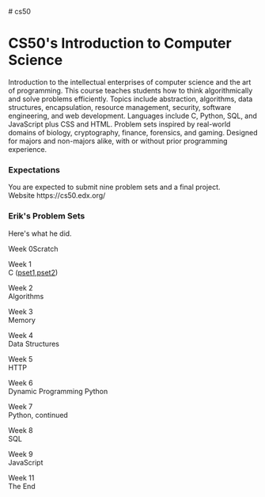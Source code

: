 <p> # cs50

<h1>CS50's Introduction to Computer Science</h1>

Introduction to the intellectual enterprises of computer science and the art of programming. This course teaches students how to think algorithmically and solve problems efficiently. Topics include abstraction, algorithms, data structures, encapsulation, resource management, security, software engineering, and web development. Languages include C, Python, SQL, and JavaScript plus CSS and HTML. Problem sets inspired by real-world domains of biology, cryptography, finance, forensics, and gaming. Designed for majors and non-majors alike, with or without prior programming experience.

<h3>Expectations</h3>
You are expected to submit nine problem sets and a final project.
<br>
Website
https://cs50.edx.org/


<h3>Erik's Problem Sets</h3>
Here's what he did.


Week 0Scratch
<br />  

Week 1 
<br /> 
C (<a href=https://github.com/renobearcat/cs50/tree/master/pset1>pset1</a>,<a href=https://github.com/renobearcat/cs50/tree/master/pset2>pset2</a>)

Week 2<br /> 
Algorithms

Week 3<br /> 
Memory

Week 4<br /> 
Data Structures

Week 5<br /> 
HTTP

Week 6<br /> 
Dynamic Programming
Python

Week 7<br /> 
Python, continued

Week 8<br /> 
SQL

Week 9<br /> 
JavaScript

Week 11<br /> 
The End
